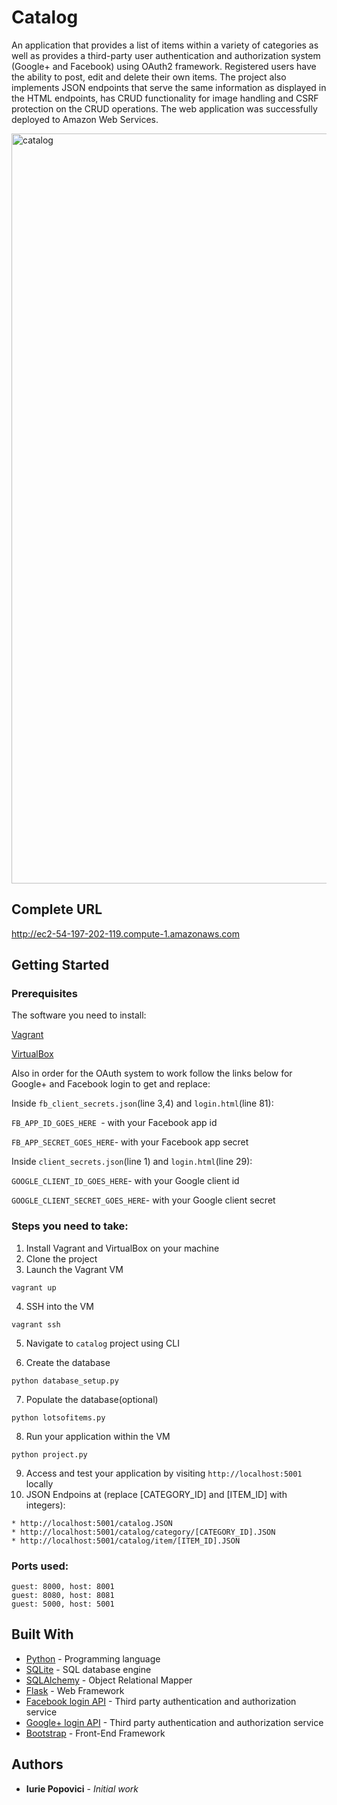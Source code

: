 # Catalog

An application that provides a list of items within a variety of categories as well as provides a third-party user authentication and authorization system (Google+ and Facebook) using OAuth2 framework. Registered users have the ability to post, edit and delete their own items. 
The project also implements JSON endpoints that serve the same information as displayed in the HTML endpoints, has CRUD functionality for image handling and CSRF protection on the CRUD operations. The web application was successfully deployed to Amazon Web Services.

<img width="1200" alt="catalog" src="https://cloud.githubusercontent.com/assets/19762832/26764969/4c6b742e-4937-11e7-9f36-8f3020eafb52.png">


## Complete URL

http://ec2-54-197-202-119.compute-1.amazonaws.com

## Getting Started

### Prerequisites

The software you need to install:

[Vagrant](https://www.vagrantup.com/)

[VirtualBox](https://www.virtualbox.org/)

Also in order for the OAuth system to work follow the links below for Google+ and Facebook login to get and replace:

Inside `fb_client_secrets.json`(line 3,4) and `login.html`(line 81):

`FB_APP_ID_GOES_HERE `- with your Facebook app id

`FB_APP_SECRET_GOES_HERE`- with your Facebook app secret

Inside `client_secrets.json`(line 1) and `login.html`(line 29):

`GOOGLE_CLIENT_ID_GOES_HERE`- with your Google client id

`GOOGLE_CLIENT_SECRET_GOES_HERE`- with your Google client secret

### Steps you need to take:

1. Install Vagrant and VirtualBox on your machine
2. Clone the project
3. Launch the Vagrant VM

`vagrant up`

4. SSH into the VM

`vagrant ssh`

5. Navigate to `catalog` project using CLI

6. Create the database

`python database_setup.py`

7. Populate the database(optional)

`python lotsofitems.py`

8. Run your application within the VM

`python project.py`

9. Access and test your application by visiting `http://localhost:5001` locally
10. JSON Endpoins at (replace [CATEGORY_ID] and [ITEM_ID] with integers):

 `* http://localhost:5001/catalog.JSON`  
 `* http://localhost:5001/catalog/category/[CATEGORY_ID].JSON`  
 `* http://localhost:5001/catalog/item/[ITEM_ID].JSON`

### Ports used:

```
guest: 8000, host: 8001
guest: 8080, host: 8081
guest: 5000, host: 5001
```

## Built With

* [Python](https://www.python.org/) - Programming language
* [SQLite](https://www.sqlite.org/) - SQL database engine
* [SQLAlchemy](https://www.sqlalchemy.org/) - Object Relational Mapper
* [Flask](http://flask.pocoo.org/) - Web Framework
* [Facebook login API](https://developers.facebook.com/docs/facebook-login) - Third party authentication and authorization service
* [Google+ login API](https://developers.google.com/+/web/api/rest/oauth) - Third party authentication and authorization service
* [Bootstrap](http://getbootstrap.com/) - Front-End Framework


## Authors

* **Iurie Popovici** - *Initial work*
